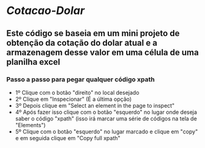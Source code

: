 # _Cotacao-Dolar_


## Este código se baseia em um mini projeto de obtenção da cotação do dolar atual e a armazenagem desse valor em uma célula de uma planilha excel


### Passo a passo para pegar qualquer código xpath

* 1º Clique com o botão "direito" no local desejado
* 2º Clique em "Inspecionar" (É a última opção)
* 3º Depois clique em "Select an element in the page to inspect"
* 4º Após fazer isso clique com o botão "esquerdo" no lugar onde deseja saber o código "xpath" (isso irá marcar uma série de códigos na tela de "Elements")
* 5º Clique com o botão "esquerdo" no lugar marcado e clique em "copy" e em seguida clique em "Copy full xpath"